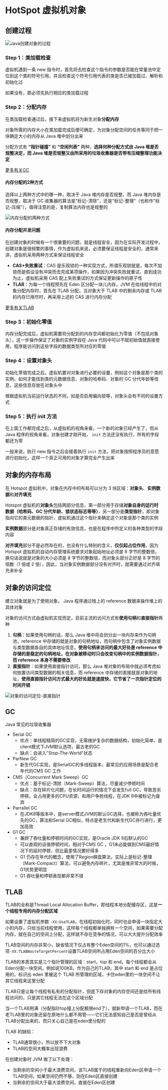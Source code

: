 # HotSpot 虚拟机对象

## 创建过程

![Java创建对象的过程](./images/Java创建对象的过程.png)

### Step 1：类加载检查

虚拟机遇到一条 new 指令时，首先将去检查这个指令的参数是否能在常量池中定位到这个类的符号引用，并且检查这个符号引用代表的类是否已被加载过、解析和初始化过

如果没有，那必须先执行相应的类加载过程

### Step 2：分配内存

在类加载检查通过后，接下来虚拟机将为新生对象**分配内存**

对象所需的内存大小在类加载完成后便可确定，为对象分配空间的任务等同于把一块确定大小的内存从 Java 堆中划分出来

分配方式有 **“指针碰撞”** 和 **“空闲列表”** 两种，**选择何种分配方式由 Java 堆是否规整决定，而 Java 堆是否规整又由所采用的垃圾收集器是否带有压缩整理功能决定**

[更多有关GC](#GC)

#### 内存分配的2种方式

选择以上两种方式中的哪一种，取决于 Java 堆内存是否规整，而 Java 堆内存是否规整，取决于 GC 收集器的算法是"标记-清除"，还是"标记-整理"（也称作"标记-压缩"），值得注意的是，复制算法内存也是规整的

![内存分配的两种方式](./images/内存分配的两种方式.png)

#### 内存分配并发问题

在创建对象的时候有一个很重要的问题，就是线程安全，因为在实际开发过程中，创建对象是很频繁的事情，作为虚拟机来说，必须要保证线程是安全的，通常来讲，虚拟机采用两种方式来保证线程安全

+ **CAS+失败重试**：CAS 是乐观锁的一种实现方式，所谓乐观锁就是，每次不加锁而是假设没有冲突而去完成某项操作，如果因为冲突失败就重试，直到成功为止，虚拟机采用 CAS 配上失败重试的方式保证更新操作的原子性
+ **TLAB**：为每一个线程预先在 Eden 区分配一块儿内存，JVM 在给线程中的对象分配内存时，首先在 TLAB 分配，当对象大于 TLAB 中的剩余内存或 TLAB 的内存已用尽时，再采用上述的 CAS 进行内存分配

[更多有关TLAB](#TLAB)

### Step 3：初始化零值

内存分配完成后，虚拟机需要将分配到的内存空间都初始化为零值（不包括对象头），这一步操作保证了对象的实例字段在 Java 代码中可以不赋初始值就直接使用，程序能访问到这些字段的数据类型所对应的零值

### Step 4：设置对象头

初始化零值完成之后，虚拟机要对对象进行必要的设置，例如这个对象是那个类的实例、如何才能找到类的元数据信息、对象的哈希码、对象的 GC 分代年龄等信息，这些信息存放在对象头中

根据虚拟机当前运行状态的不同，如是否启用偏向锁等，对象头会有不同的设置方式

### Step 5：执行 init 方法

在上面工作都完成之后，从虚拟机的视角来看，一个新的对象已经产生了，但从 Java 程序的视角来看，对象创建才刚开始， `init` 方法还没有执行，所有的字段都还为零

一般来说，执行 new 指令之后会接着执行 `init` 方法，把对象按照程序员的意愿进行初始化，这样一个真正可用的对象才算完全产生出来

## 对象的内存布局

在 Hotspot 虚拟机中，对象在内存中的布局可以分为 3 块区域：**对象头**、**实例数据**和**对齐填充**

Hotspot 虚拟机的**对象头**包括两部分信息，第一部分用于存储**对象自身的运行时数据（哈希码、GC 分代年龄、锁状态标志等等）**，另一部分是**类型指针**，即对象指向它的类元数据的指针，虚拟机通过这个指针来确定这个对象是那个类的实例

**实例数据**部分是对象真正存储的有效信息，也是在程序中所定义的各种类型的字段内容

**对齐填充**部分不是必然存在的，也没有什么特别的含义，**仅仅起占位作用**，因为 Hotspot 虚拟机的自动内存管理系统要求对象起始地址必须是 8 字节的整数倍，换句话说就是对象的大小必须是 8 字节的整数倍，而对象头部分正好是 8 字节的倍数（1 倍或 2 倍），因此，当对象实例数据部分没有对齐时，就需要通过对齐填充来补全

## 对象的访问定位

建立对象就是为了使用对象， Java 程序通过栈上的 reference 数据来操作堆上的具体对象

对象的访问方式由虚拟机实现而定，目前主流的访问方式有**使用句柄**和**直接指针**两种

1. **句柄**：如果使用句柄的话，那么 Java 堆中将会划分出一块内存来作为句柄池，reference 中存储的就是对象的句柄地址，而句柄中包含了对象实例数据与类型数据各自的具体地址信息，**使用句柄来访问的最大好处是 reference 中存储的是稳定的句柄地址，在对象被移动时只会改变句柄中的实例数据指针，而 reference 本身不需要修改**
2. **直接指针**：如果使用直接指针访问，那么 Java 堆对象的布局中就必须考虑如何放置访问类型数据的相关信息，而 reference 中存储的直接就是对象的地址，**使用直接指针访问方式最大的好处就是速度快，它节省了一次指针定位的时间开销**

![对象的访问定位-直接指针](./images/对象的访问定位-直接指针.png)

## GC

Java 常见的垃圾收集器

+ Serial GC
  + 优点：单线程精简的GC实现，无需维护复杂的数据结构，初始化简单，是client模式下JVM默认选项，最古老的GC
  + 缺点：会进入"Stop-The-World"状态
+ ParNew GC
  + 新生代GC实现，是SerialGC的多线程版本，最常见的应用场景是配合老年代的CMS GC 工作
+ CMS（Concurrent Mark Sweep）GC
  + 优点：基于标记-清除（Mark-Sweep）算法，尽量减少停顿时间
  + 缺点：存在碎片化问题，在长时间运行的情况下会发生full GC，导致恶劣停顿，会占用更多的CPU资源，和用户争抢线程，在JDK 9中被标记为废弃
+ Parrallel GC
  + 在JDK8等版本中，是server模式JVM的默认GC选择，也被称为吞吐量优先的GC，算法和Serial GC相似，特点是老生代和新生代GC并行进行，更加高效
+ G1 GC
  + 兼顾了吞吐量和停顿时间的GC实现，是Oracle JDK 9后默认的GC
  + 可以直观的设值停顿时间，相对于CMS GC ，G1未必能做到CMS最好情况下的延时停顿，但比最差情况要好得多
  + G1 仍存在年代的概念，使用了Region棋盘算法，实际上是标记-整理（Mark-Compact）算法，可以避免内存碎片，尤其是堆非常大的时候，G1优势更明显
  + G1 吞吐量和停顿表现都非常不错

## TLAB

TLAB的全称是Thread Local Allocation Buffer，即线程本地分配缓存区，这是**一个线程专用的内存分配区域**

如果设置了虚拟机参数 `-XX:UseTLAB`，在线程初始化时，同时也会申请一块指定大小的内存，只给当前线程使用，这样每个线程都单独拥有一个空间，如果需要分配内存，就在自己的空间上分配，这样就不存在竞争的情况，可以大大提升分配效率

TLAB空间的内存非常小，缺省情况下仅占有整个Eden空间的1%，也可以通过选项`-XX:TLABWasteTargetPercent`设置TLAB空间所占用Eden空间的百分比大小

TLAB的本质其实是三个指针管理的区域：start，top 和 end，每个线程都会从Eden分配一块空间，例如说100KB，作为自己的TLAB，其中 start 和 end 是占位用的，标识出 eden 里被这个 TLAB 所管理的区域，卡住eden里的一块空间不让其它线程来这里分配

TLAB只是让每个线程有私有的分配指针，但底下存对象的内存空间还是给所有线程访问的，只是其它线程无法在这个区域分配

当一个TLAB用满（分配指针top撞上分配极限end了），就新申请一个TLAB，而在老TLAB里的对象还留在原地什么都不用管——它们无法感知自己是否是曾经从TLAB分配出来的，而只关心自己是在eden里分配的

TLAB 的缺陷：

+ TLAB通常很小，所以放不下大对象
+ TLAB的空间大概率出现浪费

在创建对象时 JVM 做了以下处理：

+ 当剩余的空间小于最大浪费空间，该TLAB属于的线程重新向Eden区申请一个TLAB空间，如果空间仍然不够，则在Eden区直接创建
+ 当剩余的空间大于最大浪费空间，直接在Eden区创建
